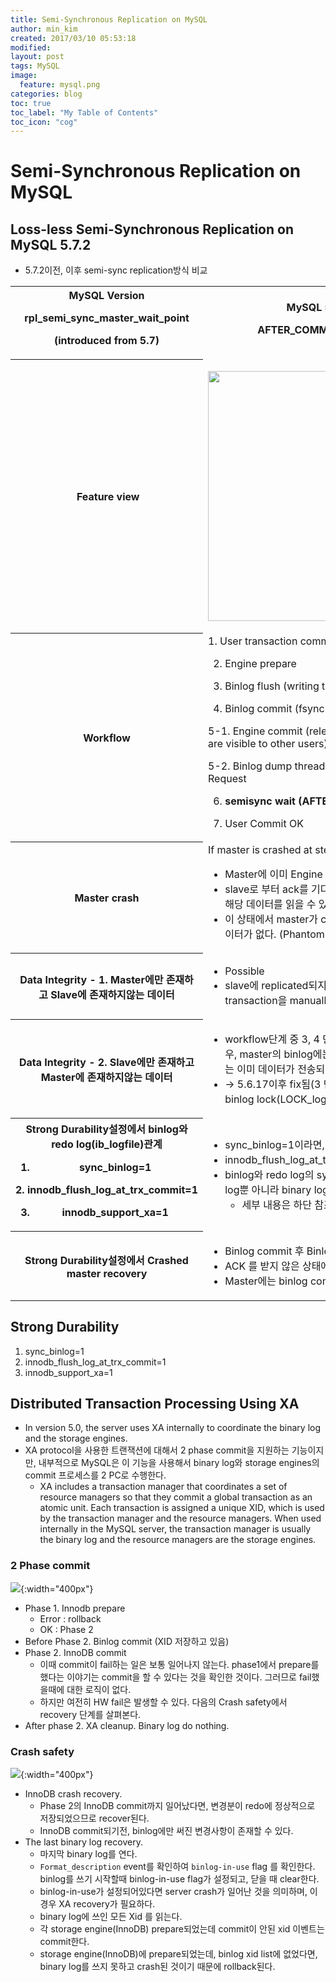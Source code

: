 ```yaml
---
title: Semi-Synchronous Replication on MySQL
author: min_kim
created: 2017/03/10 05:53:18
modified:
layout: post
tags: MySQL
image:
  feature: mysql.png
categories: blog
toc: true
toc_label: "My Table of Contents"
toc_icon: "cog"
---
```



# Semi-Synchronous Replication on MySQL

## Loss-less Semi-Synchronous Replication on MySQL 5.7.2

* 5.7.2이전, 이후 semi-sync replication방식 비교

<table class="relative-table wrapped confluenceTable"><colgroup> <col /> <col /> <col /></colgroup>
<tbody>
<tr>
<th class="confluenceTh">MySQL Version

rpl_semi_sync_master_wait_point

(introduced from 5.7)</th>
<th class="confluenceTh">MySQL 5.5 and 5.6

AFTER_COMMIT(MySQL 5.7.2)</th>
<th class="confluenceTh">MySQL 5.7.2

AFTER_SYNC(By default on MySQL 5.7.2)</th>
</tr>
<tr>
<th class="confluenceTh"> Feature view</th>
<td class="confluenceTd" width="50%">
<div class="content-wrapper">

<a href="{{site_url}}/uploads/after_commit.png"><img class="alignnone wp-image-927 size-full" src="{{site_url}}/uploads/after_commit.png" alt="" width="400" /></a>

</div></td>
<td class="confluenceTd" width="50%">
<div class="content-wrapper">

<a href="{{site_url}}/uploads/after_sync.png"><img class="alignnone wp-image-928 size-full" src="{{site_url}}/uploads/after_sync.png" alt="" width="400" /></a>

</div></td>
</tr>
<tr>
<th class="confluenceTh" colspan="1">Workflow</th>
<td class="confluenceTd" colspan="1">1. User transaction commit

2. Engine prepare

3. Binlog flush (writing to fscache)

4. Binlog commit (fsync if sync_binlog=1)

5-1. Engine commit (releasing row locks, changes are visible to other users)

5-2. Binlog dump thread send event with ACK Request

6. <strong>semisync wait (AFTER_COMMIT)</strong>

7. User Commit OK</td>
<td class="confluenceTd" colspan="1">1. User transaction commit

2. Engine prepare

3. Binlog flush (writing to fscache)

4. Binlog commit (fsync if sync_binlog=1)

5. Binlog dump thread send event with ACK Request

6.<strong> loss-less semisync wait (AFTER_SYNC)</strong>

7. Engine commit (releasing row locks, changes are visible to other users)

8. User Commit OK</td>
</tr>
<tr>
<th class="confluenceTh" colspan="1">Master crash</th>
<td class="confluenceTd" colspan="1">If master is crashed at step 6.
<ul>
 	<li>Master에 이미 Engine commit됨</li>
 	<li>slave로 부터 ack를 기다리고 있는 중인데, 다른 세션은 해당 데이터를 읽을 수 있다.</li>
 	<li>이 상태에서 master가 crash된다면, slave에는 해당 데이터가 없다. (Phantom Read)</li>
</ul>
</td>
<td class="confluenceTd" colspan="1">If master is crashed at step 6.
<ul>
 	<li>Slave에서 ACK를 받지 못했다면, master에도 commit되지 않는다.</li>
 	<li>Phantom Read가 일어나지 않는다.</li>
</ul>
</td>
</tr>
<tr>
<th class="confluenceTh" colspan="1">Data Integrity - 1. Master에만 존재하고 Slave에 존재하지않는 데이터</th>
<td class="confluenceTd" colspan="1">
<ul>
 	<li>Possible</li>
 	<li>slave에 replicated되지 않고 master에만 commit된 transaction을 manually rollback해야한다.</li>
</ul>
</td>
<td class="confluenceTd" colspan="1">
<ul>
 	<li>None</li>
 	<li>slave에 replicated되지 않고 master에만 commit된 transaction은 없다.</li>
</ul>
</td>
</tr>
<tr>
<th class="confluenceTh" colspan="1">Data Integrity - 2. Slave에만 존재하고 Master에 존재하지않는 데이터</th>
<td class="confluenceTd" colspan="1">
<ul>
 	<li>workflow단계 중 3, 4 단계에서 master가 crash된 경우, master의 binlog에는 쓰여지지 않았는데, slave에는 이미 데이터가 전송되었을 가능성이 있었다.</li>
 	<li>→ 5.6.17이후 fix됨(3 단계에서 user session 이 binlog lock(LOCK_log)를 hold 한다.</li>
</ul>
</td>
<td class="confluenceTd" colspan="1">
<div class="content-wrapper">
<ul>
 	<li>None</li>
</ul>
</div></td>
</tr>
<tr>
<th class="confluenceTh" colspan="1">Strong Durability설정에서 binlog와 redo log(ib_logfile)관계

1. sync_binlog=1

2. innodb_flush_log_at_trx_commit=1

3. innodb_support_xa=1</th>
<td class="confluenceTd" colspan="2">
<ul>
 	<li>sync_binlog=1이라면, Binlog commit 단계에서 바로 file로 fsync한다.</li>
 	<li>innodb_flush_log_at_trx_commit=1이라면, Engine commit단계에서 바로 redo log file 로 flush한다.</li>
 	<li>binlog와 redo log의 synchronize를 manage하는 옵션이 innodb_support_xa=1이다. crash recovery시 redo log뿐 아니라 binary log까지 참조하여 transaction event를 recovery해준다.
<ul>
 	<li>세부 내용은 하단 참조.</li>
</ul>
</li>
</ul>
</td>
</tr>
<tr>
<th class="confluenceTh" colspan="1">Strong Durability설정에서 Crashed master recovery</th>
<td class="confluenceTd" colspan="2">
<ul>
 	<li>Binlog commit 후 Binlog dump가 slave IO thread에 binlog event를 전달한다. (binlog commit 완료)</li>
 	<li>ACK 를 받지 않은 상태에서 master가 crash되었다면, slave에 데이터가 있을 수도 있고 없을 수도 있다.</li>
 	<li>Master에는 binlog commit까지 된것이므로 recovery 시 데이터 복구 된다.</li>
</ul>
</td>
</tr>
</tbody>
</table>


## Strong Durability
1. sync_binlog=1
2. innodb_flush_log_at_trx_commit=1
3. innodb_support_xa=1

##  Distributed Transaction Processing Using XA
* In version 5.0, the server uses XA internally to coordinate the binary log and the storage engines.
* XA protocol을 사용한 트랜잭션에 대해서 2 phase commit을 지원하는 기능이지만, 내부적으로 MySQL은 이 기능을 사용해서 binary log와 storage engines의 commit 프로세스를 2 PC로 수행한다.
  * XA includes a transaction manager that coordinates a set of resource managers so that they commit a global transaction as an atomic unit. Each transaction is assigned a unique XID, which is used by the transaction manager and the resource managers. When used internally in the MySQL server, the transaction manager is usually the binary log and the resource managers are the storage engines.

### 2 Phase commit


![]({{site_url}}/uploads/msha_0408.png){:width="400px"}

* Phase 1. Innodb prepare
  * Error : rollback
  * OK : Phase 2
* Before Phase 2. Binlog commit (XID 저장하고 있음)
* Phase 2. InnoDB commit
  * 이때 commit이 fail하는 일은 보통 일어나지 않는다. phase1에서 prepare를 했다는 이야기는 commit을 할 수 있다는 것을 확인한 것이다. 그러므로 fail했을때에 대한 로직이 없다.
  * 하지만 여전히 HW fail은 발생할 수 있다. 다음의 Crash safety에서 recovery 단계를 살펴본다.
* After phase 2. XA cleanup. Binary log do nothing.

### Crash safety

![]({{site_url}}/uploads/msha_0409.png){:width="400px"}

  * InnoDB crash recovery.
    * Phase 2의 InnoDB commit까지 일어났다면, 변경분이 redo에 정상적으로 저장되었으므로 recover된다.
    * InnoDB commit되기전, binlog에만 써진 변경사항이 존재할 수 있다.
  * The last binary log recovery.
    * 마지막 binary log를 연다.
    * `Format_description` event를 확인하여 `binlog-in-use` flag 를 확인한다. binlog를 쓰기 시작할때 binlog-in-use flag가 설정되고, 닫을 때 clear한다.
    * binlog-in-use가 설정되어있다면 server crash가 일어난 것을 의미하며, 이 경우 XA recovery가 필요하다.
    * binary log에 쓰인 모든 Xid 를 읽는다.
    * 각 storage engine(InnoDB) prepare되었는데 commit이 안된 xid 이벤트는 commit한다.
    * storage engine(InnoDB)에 prepare되었는데, binlog xid list에 없었다면, binary log를 쓰지 못하고 crash된 것이기 때문에 rollback된다.
    
